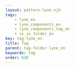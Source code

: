 ```yaml
---
layout: pattern-lyne.njk
tags: 
    - lyne_en
    - lyne_components_en
    - lyne_components_tag_en
    - is_in_folder_en
key: tag-lyne_en
title: Tag
parent: tag-folder-lyne_en
keywords: tag
order: 630
---
```

